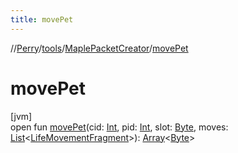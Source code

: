 ```yaml
---
title: movePet
---
```

//[Perry](../../../index.html)/[tools](../index.html)/[MaplePacketCreator](index.html)/[movePet](move-pet.html)



# movePet



[jvm]\
open fun [movePet](move-pet.html)(cid: [Int](https://kotlinlang.org/api/latest/jvm/stdlib/kotlin/-int/index.html), pid: [Int](https://kotlinlang.org/api/latest/jvm/stdlib/kotlin/-int/index.html), slot: [Byte](https://kotlinlang.org/api/latest/jvm/stdlib/kotlin/-byte/index.html), moves: [List](https://docs.oracle.com/javase/8/docs/api/java/util/List.html)&lt;[LifeMovementFragment](../../server.movement/-life-movement-fragment/index.html)&gt;): [Array](https://kotlinlang.org/api/latest/jvm/stdlib/kotlin/-array/index.html)&lt;[Byte](https://kotlinlang.org/api/latest/jvm/stdlib/kotlin/-byte/index.html)&gt;




